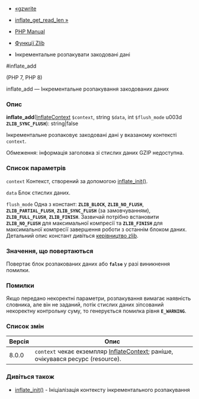 - [«gzwrite](function.gzwrite.md)
- [inflate_get_read_len »](function.inflate-get-read-len.md)

- [PHP Manual](index.md)
- [Функції Zlib](ref.zlib.md)
- Інкрементальне розпакувати закодовані дані

#inflate_add

(PHP 7, PHP 8)

inflate_add — Інкрементальне розпакування закодованих даних

### Опис

**inflate_add**([InflateContext](class.inflatecontext.md) `$context`,
string `$data`, int `$flush_mode` u003d **`ZLIB_SYNC_FLUSH`**):
string\|false

Інкрементальне розпаковує закодовані дані у вказаному
контексті `context`.

Обмеження: інформація заголовка зі стислих даних GZIP недоступна.

### Список параметрів

`context`
Контекст, створений за допомогою
[inflate_init()](function.inflate-init.md).

`data`
Блок стислих даних.

`flush_mode`
Одна з констант: **`ZLIB_BLOCK`**, **`ZLIB_NO_FLUSH`**,
**`ZLIB_PARTIAL_FLUSH`**, **`ZLIB_SYNC_FLUSH`** (за замовчуванням),
**`ZLIB_FULL_FLUSH`**, **`ZLIB_FINISH`**. Зазвичай потрібно встановити
**`ZLIB_NO_FLUSH`** для максимальної компресії та **`ZLIB_FINISH`** для максимальної компресії
завершення роботи з останнім блоком даних. Детальний опис констант
дивіться [керівництво zlib](http://www.zlib.net/manual.md).

### Значення, що повертаються

Повертає блок розпакованих даних або **`false`** у разі
виникнення помилки.

### Помилки

Якщо передано некоректні параметри, розпакування вимагає наявність
словника, але він не заданий, потік стислих даних зіпсований
некоректну контрольну суму, то генерується помилка рівня
**`E_WARNING`**.

### Список змін

| Версія | Опис                                                                                                       |
| ------ | ---------------------------------------------------------------------------------------------------------- |
| 8.0.0  | `context` чекає екземпляр [InflateContext](class.inflatecontext.md); раніше, очікувався ресурс (resource). |

### Дивіться також

- [inflate_init()](function.inflate-init.md) - Ініціалізація
контексту інкрементального розпакування
